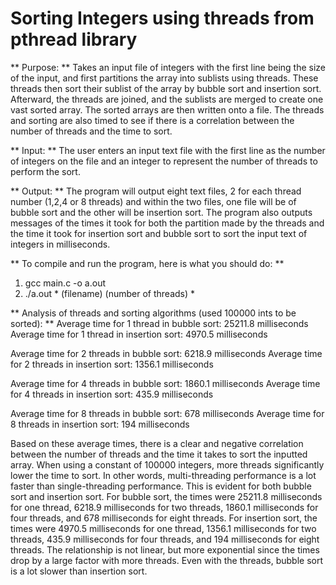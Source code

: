 # Sorting Integers using threads from pthread library

** Purpose: ** Takes an input file of integers with the first line being the size of the input, and
first partitions the array into sublists using threads. These threads then sort their sublist
of the array by bubble sort and insertion sort. Afterward, the threads are joined,
and the sublists are merged to create one vast sorted array. The sorted arrays are then
written onto a file. The threads and sorting are also timed to see if there is a correlation
between the number of threads and the time to sort.

** Input: ** The user enters an input text file with the first line as the number of integers on the
file and an integer to represent the number of threads to perform the sort.

** Output: ** The program will output eight text files, 2 for each thread number (1,2,4 or 8 threads)
and within the two files, one file will be of bubble sort and the other will be insertion sort.
The program also outputs messages of the times it took for both the partition made by the threads
and the time it took for insertion sort and bubble sort to sort the input text of integers in milliseconds.


** To compile and run the program, here is what you should do: **
1. gcc main.c -o a.out
2. ./a.out * (filename) (number of threads) *


** Analysis of threads and sorting algorithms (used 100000 ints to be sorted): **
Average time for 1 thread in bubble sort: 25211.8 milliseconds
Average time for 1 thread in insertion sort: 4970.5 milliseconds

Average time for 2 threads in bubble sort: 6218.9 milliseconds
Average time for 2 threads in insertion sort: 1356.1 milliseconds

Average time for 4 threads in bubble sort: 1860.1 milliseconds
Average time for 4 threads in insertion sort: 435.9 milliseconds

Average time for 8 threads in bubble sort: 678 milliseconds
Average time for 8 threads in insertion sort: 194 milliseconds

Based on these average times, there is a clear and negative correlation between the number of threads and the time it takes to sort the inputted array. When using a constant of 100000 integers, more threads significantly lower the time to sort. In other words, multi-threading performance is a lot faster than single-threading performance. This is evident for both bubble sort and insertion sort. For bubble sort, the times were 25211.8 milliseconds for one thread, 6218.9 milliseconds for two threads, 1860.1 milliseconds for four threads, and 678 milliseconds for eight threads. For insertion sort, the times were 4970.5 milliseconds for one thread, 1356.1 milliseconds for two threads, 435.9 milliseconds for four threads, and 194 milliseconds for eight threads. The relationship is not linear, but more exponential since the times drop by a large factor with more threads. Even with the threads, bubble sort is a lot slower than insertion sort.

